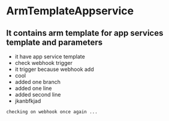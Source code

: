 # ArmTemplateAppservice

## It contains arm template for app services template and parameters

   - it have app service template 
   - check webhook trigger 
   - it trigger because webhook add
   - cool
   - added one branch
   - added one line
   - added second line
   - jkanbfkjad
   

```
checking on webhook once again ...
```

